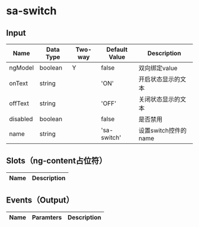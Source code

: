 # sa-switch

## Input

| Name | Data Type |  Two-way | Default Value | Description |
| --- | --- | --- | --- | --- |
| ngModel | boolean | Y | false | 双向绑定value |
| onText | string | | 'ON' | 开启状态显示的文本 |
| offText | string | | 'OFF' | 关闭状态显示的文本 |
| disabled | boolean | | false | 是否禁用 |
| name | string | | 'sa-switch' | 设置switch控件的name |
 
## Slots（ng-content占位符）

| Name | Description |
| --- | --- |

## Events（Output）

| Name | Paramters | Description |
| --- | --- | --- |
